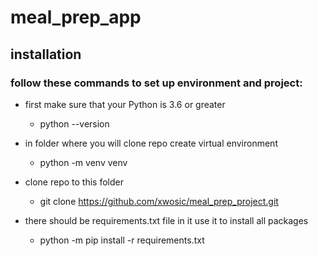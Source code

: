 # meal_prep_app
## installation
### follow these commands to set up environment and project:
* first make sure that your Python is 3.6 or greater
  * python --version
  
* in folder where you will clone repo create virtual environment
    * python -m venv venv
    
* clone repo to this folder
    * git clone https://github.com/xwosic/meal_prep_project.git
    
* there should be requirements.txt file in it use it to install all packages
    * python -m pip install -r requirements.txt
